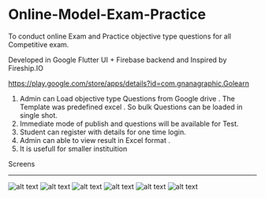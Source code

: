 # Online-Model-Exam-Practice
To conduct online Exam and Practice objective type questions for all Competitive exam.

Developed in Google Flutter UI + Firebase backend and Inspired by Fireship.IO

https://play.google.com/store/apps/details?id=com.gnanagraphic.Golearn

1. Admin can Load objective type Questions from Google drive . The Template was predefined excel . So bulk Questions can be loaded in single shot.
2. Immediate mode of publish and questions will be available for Test.
3. Student can register with details for one time login.
4. Admin can able to view result in Excel format . 
5. It is usefull for smaller instituition 

Screens
*************
![alt text](https://github.com/SrinivasanMuthukannu/Flutter---Online-Model-Exam-Practice/blob/master/Screenshot_1596913630.png?raw=true)
![alt text](https://github.com/SrinivasanMuthukannu/Flutter---Online-Model-Exam-Practice/blob/master/Screenshot_1596296038.png?raw=true)
![alt text](https://github.com/SrinivasanMuthukannu/Flutter---Online-Model-Exam-Practice/blob/master/Screenshot_1596296067.png?raw=true)
![alt text](https://github.com/SrinivasanMuthukannu/Flutter---Online-Model-Exam-Practice/blob/master/Screenshot_1596296215.png?raw=true)
![alt text](https://github.com/SrinivasanMuthukannu/Flutter---Online-Model-Exam-Practice/blob/master/Screenshot_1596296311.png?raw=true)
![alt text](https://github.com/SrinivasanMuthukannu/Flutter---Online-Model-Exam-Practice/blob/master/Screenshot_1596296277.png?raw=true)







